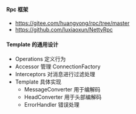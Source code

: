 #### Rpc 框架

* https://gitee.com/huangyong/rpc/tree/master
* https://github.com/luxiaoxun/NettyRpc


#### Template 的通用设计

* Operations 定义行为
* Accessor 管理 ConnectionFactory
* Interceptors 对消息进行过滤处理
* Template 具体实现
    * MessageConverter 用于编解码
    * HeadConverter 用于头部编解码
    * ErrorHandler 错误处理